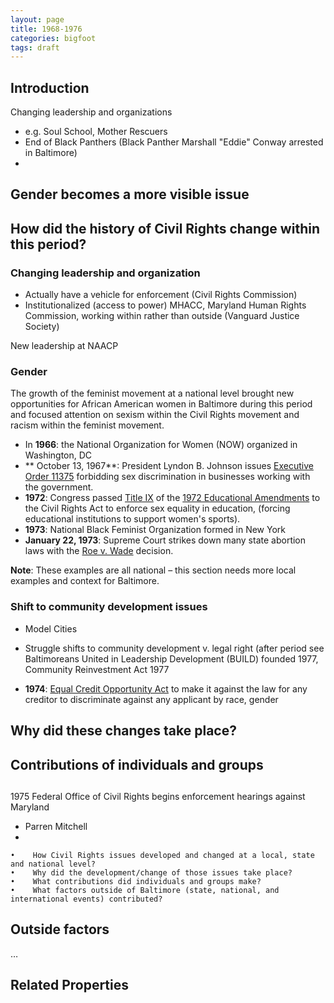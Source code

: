 ```yaml
---
layout: page
title: 1968-1976
categories: bigfoot
tags: draft
---
```


## Introduction

Changing leadership and organizations
- e.g. Soul School, Mother Rescuers
- End of Black Panthers (Black Panther Marshall "Eddie" Conway arrested in Baltimore)
- 

Gender becomes a more visible issue
- 

## How did the history of Civil Rights change within this period?

### Changing leadership and organization

- Actually have a vehicle for enforcement (Civil Rights Commission)
- Institutionalized (access to power) MHACC, Maryland Human Rights Commission, working within rather than outside (Vanguard Justice Society)

New leadership at NAACP

### Gender

The growth of the feminist movement at a national level brought new opportunities for African American women in Baltimore during this period and focused attention on sexism within the Civil Rights movement and racism within the feminist movement.

- In **1966**: the National Organization for Women (NOW) organized in Washington, DC
- ** October 13, 1967**: President Lyndon B. Johnson issues [Executive Order 11375](https://en.wikipedia.org/wiki/Executive_Order_11375) forbidding sex discrimination in businesses working with the government.
- **1972**: Congress passed [Title IX](https://en.wikipedia.org/wiki/Title_IX) of the [1972 Educational Amendments](https://en.wikipedia.org/wiki/Education_Amendments_of_1972) to the Civil Rights Act to enforce sex equality in education, (forcing educational institutions to support women's sports).
- **1973**: National Black Feminist Organization formed in New York
- **January 22, 1973**: Supreme Court strikes down many state abortion laws with the [Roe v. Wade](https://en.wikipedia.org/wiki/Roe_v._Wade) decision.

**Note**: These examples are all national – this section needs more local examples and context for Baltimore.

### Shift to community development issues

- Model Cities

- Struggle shifts to community development v. legal right (after period see Baltimoreans United in Leadership Development (BUILD) founded 1977, Community Reinvestment Act 1977
- **1974**: [Equal Credit Opportunity Act](https://en.wikipedia.org/wiki/Equal_Credit_Opportunity_Act) to make it against the law for any creditor to discriminate against any applicant by race, gender


## Why did these changes take place?


## Contributions of individuals and groups

## 
1975
Federal Office of Civil Rights begins enforcement hearings against Maryland


- Parren Mitchell
- 

	•	 How Civil Rights issues developed and changed at a local, state and national level?
	•	 Why did the development/change of those issues take place?
	•	 What contributions did individuals and groups make?
	•	 What factors outside of Baltimore (state, national, and international events) contributed?


## Outside factors
…


## Related Properties